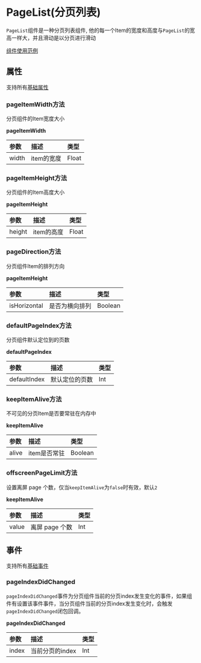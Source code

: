 # PageList(分页列表)

``PageList``组件是一种分页列表组件, 他的每一个Item的宽度和高度与``PageList``的宽高一样大，并且滑动是以分页进行滑动

[组件使用范例](https://github.com/Tencent-TDS/KuiklyUI/blob/main/demo/src/commonMain/kotlin/com/tencent/kuikly/demo/pages/demo/kit_demo/DeclarativeDemo/PageListExamplePage.kt)

## 属性

支持所有[基础属性](basic-attr-event.md#基础属性)

### pageItemWidth方法

分页组件的Item宽度大小

<div class="table-01">

**pageItemWidth**

| 参数  | 描述     | 类型 |
|:----|:-------|:--|
| width | item的宽度  | Float |

</div>

### pageItemHeight方法

分页组件的Item高度大小

<div class="table-01">

**pageItemHeight**

| 参数  | 描述     | 类型 |
|:----|:-------|:--|
| height | item的高度  | Float |

</div>

### pageDirection方法

分页组件Item的排列方向

<div class="table-01">

**pageItemHeight**

| 参数  | 描述     | 类型 |
|:----|:-------|:--|
| isHorizontal | 是否为横向排列  | Boolean |

</div>

### defaultPageIndex方法

分页组件默认定位到的页数

<div class="table-01">

**defaultPageIndex**

| 参数  | 描述     | 类型 |
|:----|:-------|:--|
| defaultIndex | 默认定位的页数  | Int |

</div>

### keepItemAlive方法

不可见的分页Item是否要常驻在内存中

<div class="table-01">

**keepItemAlive**

| 参数  | 描述     | 类型 |
|:----|:-------|:--|
| alive | item是否常驻  | Boolean |

</div>

### offscreenPageLimit方法

设置离屏 page 个数，仅当`keepItemAlive`为`false`时有效，默认`2`

<div class="table-01">

**keepItemAlive**

| 参数  | 描述     | 类型 |
|:----|:-------|:--|
| value | 离屏 page 个数  | Int |

</div>

## 事件

支持所有[基础事件](basic-attr-event.md#基础事件)

### pageIndexDidChanged

``pageIndexDidChanged``事件为分页组件当前的分页index发生变化的事件，如果组件有设置该事件事件，当分页组件当前的分页index发生变化时，会触发``pageIndexDidChanged``闭包回调。

<div class="table-01">

**pageIndexDidChanged**

| 参数  | 描述     | 类型 |
|:----|:-------|:--|
| index | 当前分页的index  | Int |

</div>


